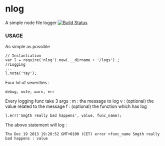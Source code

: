 nlog
====

A simple node file logger
[![Build Status](https://secure.travis-ci.org/jrmbrgs/nlog.png)](http://travis-ci.org/jrmbrgs/nlog)

### USAGE
As simple as possible

    // Instantiation
    var l = require('nlog').new( __dirname + '/logs') ;
    //Logging
    ...
    l.note('Yay');
    
Four lvl of severities : 

    debug, note, warn, err

Every logging func take 3 args :
m : the message to log
v : (optional) the value related to the message
f : (optional) the function which has log

    l.err('Smgth really bad happens', value, func_name);

The above statement will log :

    Thu Dec 19 2013 19:20:52 GMT+0100 (CET) error >func_name Smgth really bad happens : value
